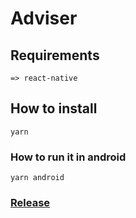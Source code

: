 # **Adviser**

## Requirements

```
=> react-native
```

## How to install

```
yarn
```

### How to run it in android

```
yarn android
```

### [Release](https://github.com/kpndevroot/advicerapp/releases)
